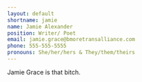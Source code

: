 ```yaml
---
layout: default
shortname: jamie
name: Jamie Alexander
position: Writer/ Poet
email: jamie.grace@bmoretransalliance.com
phone: 555-555-5555
pronouns: She/her/hers & They/them/theirs
---
```

Jamie Grace is that bitch.

